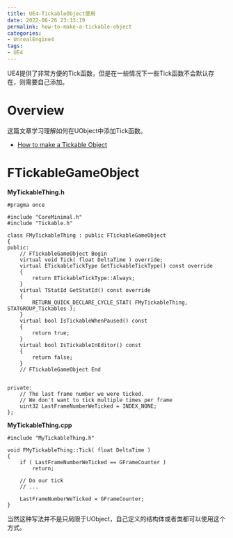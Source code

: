 ```yaml
---
title: UE4-TickableObject使用
date: 2022-06-26 23:13:19
permalink: how-to-make-a-tickable-object
categories:
- UnrealEngine4
tags:
- UE4
---
```


UE4提供了非常方便的Tick函数，但是在一些情况下一些Tick函数不会默认存在，则需要自己添加。

<!--more-->
# Overview
这篇文章学习理解如何在UObject中添加Tick函数。

- [How to make a Tickable Object](https://benui.ca/unreal/tickable-object/)

# FTickableGameObject

**MyTickableThing.h**
```
#pragma once

#include "CoreMinimal.h"
#include "Tickable.h"

class FMyTickableThing : public FTickableGameObject
{
public:
	// FTickableGameObject Begin
	virtual void Tick( float DeltaTime ) override;
	virtual ETickableTickType GetTickableTickType() const override
	{
		return ETickableTickType::Always;
	}
	virtual TStatId GetStatId() const override
	{
		RETURN_QUICK_DECLARE_CYCLE_STAT( FMyTickableThing, STATGROUP_Tickables );
	}
	virtual bool IsTickableWhenPaused() const
	{
		return true;
	}
	virtual bool IsTickableInEditor() const
	{
		return false;
	}
	// FTickableGameObject End


private:
	// The last frame number we were ticked.
	// We don't want to tick multiple times per frame
	uint32 LastFrameNumberWeTicked = INDEX_NONE;
};
```

**MyTickableThing.cpp**
```
#include "MyTickableThing.h"

void FMyTickableThing::Tick( float DeltaTime )
{
	if ( LastFrameNumberWeTicked == GFrameCounter )
		return;

	// Do our tick
	// ...

	LastFrameNumberWeTicked = GFrameCounter;
}
```

当然这种写法并不是只局限于UObject，自己定义的结构体或者类都可以使用这个方式。
